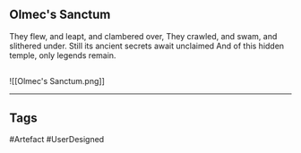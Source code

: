 ## Olmec's Sanctum
They flew, and leapt, and clambered over,
They crawled, and swam, and slithered under.
Still its ancient secrets await unclaimed
And of this hidden temple, only legends remain.
## 
![[Olmec's Sanctum.png]]

---
## Tags
#Artefact
#UserDesigned 